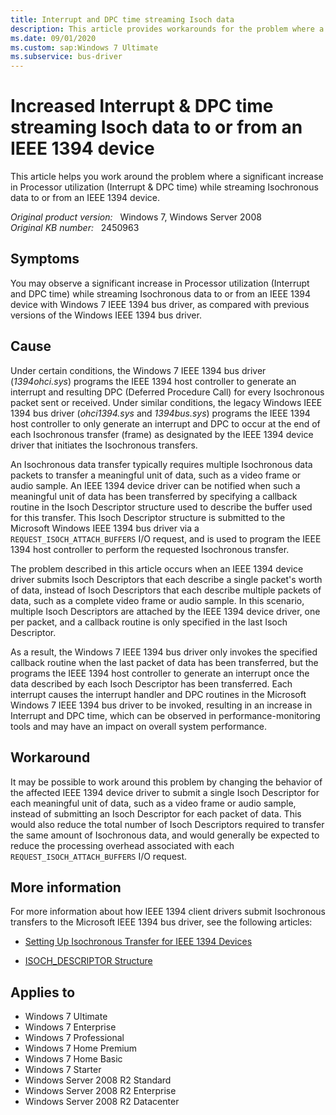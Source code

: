 ```yaml
---
title: Interrupt and DPC time streaming Isoch data
description: This article provides workarounds for the problem where a significant increase in Processor utilization (Interrupt & DPC time) while streaming Isochronous data to or from an IEEE 1394 device with Windows 7 IEEE 1394 bus driver, as compared with previous versions of the Windows IEEE 1394 bus driver.
ms.date: 09/01/2020
ms.custom: sap:Windows 7 Ultimate
ms.subservice: bus-driver
---
```

# Increased Interrupt & DPC time streaming Isoch data to or from an IEEE 1394 device

This article helps you work around the problem where a significant increase in Processor utilization (Interrupt & DPC time) while streaming Isochronous data to or from an IEEE 1394 device.

_Original product version:_ &nbsp; Windows 7, Windows Server 2008  
_Original KB number:_ &nbsp; 2450963

## Symptoms

You may observe a significant increase in Processor utilization (Interrupt and DPC time) while streaming Isochronous data to or from an IEEE 1394 device with Windows 7 IEEE 1394 bus driver, as compared with previous versions of the Windows IEEE 1394 bus driver.

## Cause

Under certain conditions, the Windows 7 IEEE 1394 bus driver (*1394ohci.sys*) programs the IEEE 1394 host controller to generate an interrupt and resulting DPC (Deferred Procedure Call) for every Isochronous packet sent or received. Under similar conditions, the legacy Windows IEEE 1394 bus driver (*ohci1394.sys* and *1394bus.sys*) programs the IEEE 1394 host controller to only generate an interrupt and DPC to occur at the end of each Isochronous transfer (frame) as designated by the IEEE 1394 device driver that initiates the Isochronous transfers.

An Isochronous data transfer typically requires multiple Isochronous data packets to transfer a meaningful unit of data, such as a video frame or audio sample. An IEEE 1394 device driver can be notified when such a meaningful unit of data has been transferred by specifying a callback routine in the Isoch Descriptor structure used to describe the buffer used for this transfer. This Isoch Descriptor structure is submitted to the Microsoft Windows IEEE 1394 bus driver via a `REQUEST_ISOCH_ATTACH_BUFFERS` I/O request, and is used to program the IEEE 1394 host controller to perform the requested Isochronous transfer.

The problem described in this article occurs when an IEEE 1394 device driver submits Isoch Descriptors that each describe a single packet's worth of data, instead of Isoch Descriptors that each describe multiple packets of data, such as a complete video frame or audio sample. In this scenario, multiple Isoch Descriptors are attached by the IEEE 1394 device driver, one per packet, and a callback routine is only specified in the last Isoch Descriptor.

As a result, the Windows 7 IEEE 1394 bus driver only invokes the specified callback routine when the last packet of data has been transferred, but the programs the IEEE 1394 host controller to generate an interrupt once the data described by each Isoch Descriptor has been transferred. Each interrupt causes the interrupt handler and DPC routines in the Microsoft Windows 7 IEEE 1394 bus driver to be invoked, resulting in an increase in Interrupt and DPC time, which can be observed in performance-monitoring tools and may have an impact on overall system performance.

## Workaround

It may be possible to work around this problem by changing the behavior of the affected IEEE 1394 device driver to submit a single Isoch Descriptor for each meaningful unit of data, such as a video frame or audio sample, instead of submitting an Isoch Descriptor for each packet of data. This would also reduce the total number of Isoch Descriptors required to transfer the same amount of Isochronous data, and would generally be expected to reduce the processing overhead associated with each `REQUEST_ISOCH_ATTACH_BUFFERS` I/O request.

## More information

For more information about how IEEE 1394 client drivers submit Isochronous transfers to the Microsoft IEEE 1394 bus driver, see the following articles:

- [Setting Up Isochronous Transfer for IEEE 1394 Devices](/windows-hardware/drivers/ieee/setting-up-isochronous-transfer-for-ieee-1394-devices)

- [ISOCH_DESCRIPTOR Structure](/windows-hardware/drivers/ddi/1394/ns-1394-_isoch_descriptor)

## Applies to

- Windows 7 Ultimate
- Windows 7 Enterprise
- Windows 7 Professional
- Windows 7 Home Premium
- Windows 7 Home Basic
- Windows 7 Starter
- Windows Server 2008 R2 Standard
- Windows Server 2008 R2 Enterprise
- Windows Server 2008 R2 Datacenter

